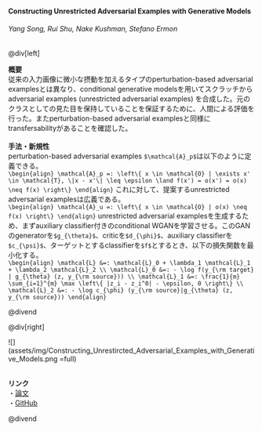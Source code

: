 #### Constructing Unrestricted Adversarial Examples with Generative Models
###### Yang Song, Rui Shu, Nake Kushman, Stefano Ermon

@div[left]

__概要__<br>
従来の入力画像に微小な摂動を加えるタイプのperturbation-based adversarial examplesとは異なり、conditional generative modelsを用いてスクラッチからadversarial examples (unrestricted adversarial examples) を合成した。元のクラスとしての見た目を保持していることを保証するために、人間による評価を行った。またperturbation-based adversarial examplesと同様にtransfersabilityがあることを確認した。<br>
<br>
__手法・新規性__<br>
perturbation-based adversarial examples `$\mathcal{A}_p$`は以下のように定義できる。<br>
`\begin{align} \mathcal{A}_p =: \left\{ x \in \mathcal{O} | \exists x' \in \mathcal{T}, \|x - x'\| \leq \epsilon \land f(x') = o(x') = o(x) \neq f(x) \right\} \end{align}`
これに対して、提案するunrestricted adversarial examplesは広義である。<br>
`\begin{align} \mathcal{A}_u =: \left\{ x \in \mathcal{O} | o(x) \neq f(x) \right\} \end{align}`
unrestricted adversarial examplesを生成するため、まずauxiliary classifier付きのconditional WGANを学習させる。このGANのgeneratorを`$g_{\theta}$`、criticを`$d_{\phi}$`、auxiliary classifierを`$c_{\psi}$`、ターゲットとするclassifierを`$f$`とするとき、以下の損失関数を最小化する。<br>
`\begin{align} \mathcal{L} &=: \mathcal{L}_0 + \lambda_1 \mathcal{L}_1 + \lambda_2 \mathcal{L}_2 \\ \mathcal{L}_0 &=: - \log f(y_{\rm target} | g_{\theta} (z, y_{\rm source})) \\ \mathcal{L}_1 &=: \frac{1}{m} \sum_{i=1}^{m} \max \left\{ |z_i - z_i^0| - \epsilon, 0 \right\} \\ \mathcal{L}_2 &=: - \log c_{\phi} (y_{\rm source}|g_{\theta} (z, y_{\rm source})) \end{align}`

@divend

@div[right]

![](assets/img/Constructing_Unrestircted_Adversarial_Examples_with_Generative_Models.png =full)<br>
<br>

__リンク__<br>
・[論文](https://arxiv.org/pdf/1805.07894.pdf)<br>
・[GitHub](https://github.com/ermongroup/generative_adversary)<br>

@divend